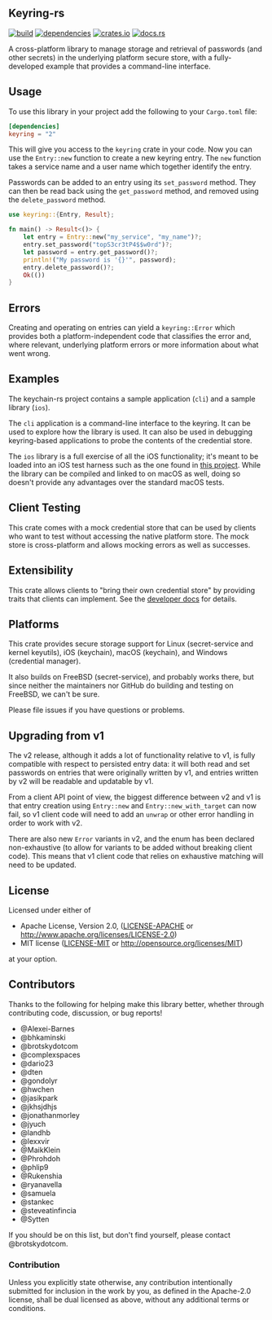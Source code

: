 ## Keyring-rs
[![build](https://github.com/hwchen/keyring-rs/actions/workflows/build.yaml/badge.svg)](https://github.com/hwchen/keyring-rs/actions)
[![dependencies](https://deps.rs/repo/github/hwchen/keyring-rs/status.svg)](https://github.com/hwchen/keyring-rs)
[![crates.io](https://img.shields.io/crates/v/keyring.svg?style=flat-square)](https://crates.io/crates/keyring)
[![docs.rs](https://docs.rs/keyring/badge.svg)](https://docs.rs/keyring)

A cross-platform library to manage storage and retrieval of passwords
(and other secrets) in the underlying platform secure store, 
with a fully-developed example that provides a command-line interface.

## Usage

To use this library in your project add the following to your `Cargo.toml` file:

```toml
[dependencies]
keyring = "2"
```

This will give you access to the `keyring` crate in your code.
Now you can use  the `Entry::new` function to create a new keyring entry.
The `new` function takes a service name 
and a user name which together identify the entry.

Passwords can be added to an entry using its `set_password` method.
They can then be read back using the `get_password` method, 
and removed using the `delete_password` method.

```rust
use keyring::{Entry, Result};

fn main() -> Result<()> {
    let entry = Entry::new("my_service", "my_name")?;
    entry.set_password("topS3cr3tP4$$w0rd")?;
    let password = entry.get_password()?;
    println!("My password is '{}'", password);
    entry.delete_password()?;
    Ok(())
}
```

## Errors

Creating and operating on entries can yield a `keyring::Error` 
which provides both a platform-independent code 
that classifies the error and, where relevant, 
underlying platform errors or more information about what went wrong.

## Examples

The keychain-rs project contains a sample application (`cli`) 
and a sample library (`ios`).

The `cli` application is a command-line interface to the keyring. 
It can be used to explore how the library is used.
It can also be used in debugging keyring-based applications
to probe the contents of the credential store.

The `ios` library is a full exercise of all the iOS functionality; 
it's meant to be loaded into an iOS test harness 
such as the one found in 
[this project](https://github.com/brotskydotcom/rust-on-ios).
While the library can be compiled and linked to on macOS as well,
doing so doesn't provide any advantages over the standard macOS tests.

## Client Testing

This crate comes with a mock credential store
that can be used by clients who want to test 
without accessing the native platform store.
The mock store is cross-platform 
and allows mocking errors as well as successes.

## Extensibility

This crate allows clients 
to "bring their own credential store" 
by providing traits that clients can implement.
See the [developer docs](https://docs.rs/keyring/latest/keyring/) 
for details.

## Platforms

This crate provides secure storage support for
Linux (secret-service and kernel keyutils),
iOS (keychain), macOS (keychain),
and Windows (credential manager).

It also builds on FreeBSD (secret-service),
and probably works there,
but since neither the maintainers nor GitHub do
building and testing on FreeBSD, we can't be sure.

Please file issues if you have questions or problems.

## Upgrading from v1

The v2 release,
although it adds a lot of functionality relative to v1,
is fully compatible with respect to persisted entry data:
it will both read and set passwords on entries that were
originally written by v1, and entries written
by v2 will be readable and updatable by v1.

From a client API point of view, the biggest difference
between v2 and v1 is that entry creation using `Entry::new`
and `Entry::new_with_target` can now fail, so v1 client
code will need to add an `unwrap` or other error handling
in order to work with v2.

There are also new `Error` variants in v2, and the enum
has been declared non-exhaustive (to allow for variants
to be added without breaking client code).
This means that v1 client code that relies on exhaustive
matching will need to be updated.

## License

Licensed under either of

* Apache License, Version 2.0, ([LICENSE-APACHE](LICENSE-APACHE) or http://www.apache.org/licenses/LICENSE-2.0)
* MIT license ([LICENSE-MIT](LICENSE-MIT) or http://opensource.org/licenses/MIT)

at your option.

## Contributors

Thanks to the following for helping make this library better, 
whether through contributing code, discussion, or bug reports!

- @Alexei-Barnes
- @bhkaminski
- @brotskydotcom
- @complexspaces
- @dario23
- @dten
- @gondolyr
- @hwchen
- @jasikpark
- @jkhsjdhjs
- @jonathanmorley
- @jyuch
- @landhb
- @lexxvir
- @MaikKlein
- @Phrohdoh
- @phlip9
- @Rukenshia
- @ryanavella
- @samuela
- @stankec
- @steveatinfincia
- @Sytten

If you should be on this list, but don't find yourself, 
please contact @brotskydotcom.

### Contribution

Unless you explicitly state otherwise, 
any contribution intentionally submitted 
for inclusion in the work by you, 
as defined in the Apache-2.0 license, 
shall be dual licensed as above, 
without any additional terms or conditions.
